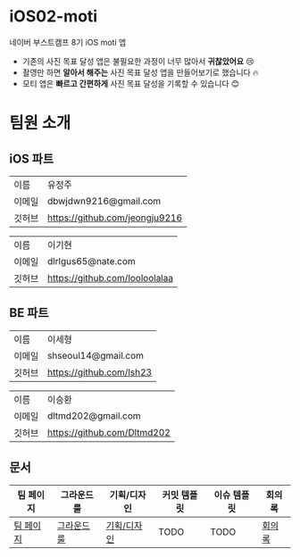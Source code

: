 # iOS02-moti
네이버 부스트캠프 8기 iOS moti 앱
- 기존의 사진 목표 달성 앱은 불필요한 과정이 너무 많아서 **귀찮았어요** 😢
- 촬영만 하면 **알아서 해주는** 사진 목표 달성 앱을 만들어보기로 했습니다 🔥
- 모티 앱은 **빠르고 간편하게** 사진 목표 달성을 기록할 수 있습니다 😊

# 팀원 소개
## iOS 파트

<table>
  <tr>
    <td>이름</td>
    <td>유정주</td>
  </tr>
  <tr>
    <td>이메일</td>
    <td>dbwjdwn9216@gmail.com</td>  
  </tr>
  <tr>
    <td>깃허브</td>
    <td><a href="https://github.com/jeongju9216">https://github.com/jeongju9216</a></td>
  </tr>
</table>


 <table>
  <tr>
    <td>이름</td>
    <td>이기현</td>
  </tr>
  <tr>
    <td>이메일</td>
    <td>dlrlgus65@nate.com</td>  
  </tr>
  <tr>
    <td>깃허브</td>
    <td><a href="https://github.com/looloolalaa">https://github.com/looloolalaa</a></td>
  </tr>
</table>

## BE 파트

<table>
  <tr>
    <td>이름</td>
    <td>이세형</td>
  </tr>
  <tr>
    <td>이메일</td>
    <td>shseoul14@gmail.com</td>  
  </tr>
  <tr>
    <td>깃허브</td>
    <td><a href="https://github.com/lsh23">https://github.com/lsh23</a></td>
  </tr>
</table>


<table>
  <tr>
    <td>이름</td>
    <td>이승환</td>
  </tr>
  <tr>
    <td>이메일</td>
    <td>dltmd202@gmail.com</td>  
  </tr>
  <tr>
    <td>깃허브</td>
    <td><a href="https://github.com/Dltmd202">https://github.com/Dltmd202</a></td>
  </tr>
</table>


## 문서
| 팀 페이지 | 그라운드룰 | 기획/디자인 | 커밋 템플릿 | 이슈 템플릿 | 회의록 |
|---|---|---|---|---|---|
| [팀 페이지](https://jeong9216.notion.site/moti-003002603e5e49c48750d83668508c8e?pvs=4) | [그라운드룰](https://jeong9216.notion.site/abdf3f7229fe469186dcf11e2ba686bd?pvs=4) | [기획/디자인](https://www.figma.com/file/Qeluz7lzMO7igCvL26BymS/%EB%AA%A8%ED%8B%B0?type=design&node-id=0%3A1&mode=design&t=0no8SURD3YhZBxfp-1) | TODO | TODO | [회의록](https://jeong9216.notion.site/116f25437164432db1e34ab534fe8069?pvs=4) |
